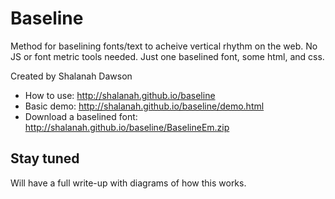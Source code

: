 # Baseline
Method for baselining fonts/text to acheive vertical rhythm on the web. No JS or font metric tools needed. Just one baselined font, some html, and css.

Created by Shalanah Dawson

- How to use: http://shalanah.github.io/baseline 
- Basic demo: http://shalanah.github.io/baseline/demo.html
- Download a baselined font: http://shalanah.github.io/baseline/BaselineEm.zip

## Stay tuned
Will have a full write-up with diagrams of how this works.